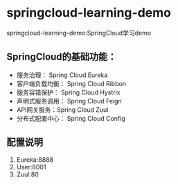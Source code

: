 # springcloud-learning-demo
springcloud-learning-demo:SpringCloud学习demo
## SpringCloud的基础功能：
- 服务治理： Spring Cloud Eureka
- 客户端负载均衡： Spring Cloud Ribbon
- 服务容错保护： Spring Cloud Hystrix
- 声明式服务调用： Spring Cloud Feign
- API网关服务：Spring Cloud Zuul
- 分布式配置中心： Spring Cloud Config

## 配置说明
1. Eureka:8888
2. User:8001
3. Zuul:80

